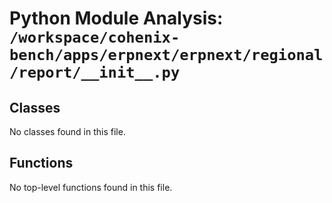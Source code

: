 # Python Module Analysis: `/workspace/cohenix-bench/apps/erpnext/erpnext/regional/report/__init__.py`

## Classes

No classes found in this file.


## Functions

No top-level functions found in this file.
